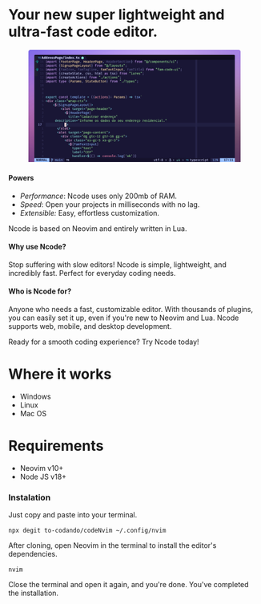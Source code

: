 # Your new super lightweight and ultra-fast code editor.

<figure><img src=".gitbook/assets/ncode-banner-2.png" alt="Ncode editor"><figcaption></figcaption></figure>

#### Powers

* _Performance_: Ncode uses only 200mb of RAM.
* _Speed_: Open your projects in milliseconds with no lag.
* _Extensible:_ Easy, effortless customization.

Ncode is based on Neovim and entirely written in Lua.

#### Why use Ncode?

Stop suffering with slow editors! Ncode is simple, lightweight, and incredibly fast. Perfect for everyday coding needs.

#### Who is Ncode for?

Anyone who needs a fast, customizable editor. With thousands of plugins, you can easily set it up, even if you're new to Neovim and Lua. Ncode supports web, mobile, and desktop development.

Ready for a smooth coding experience? Try Ncode today!

# Where it works

- Windows
- Linux
- Mac OS

# Requirements

- Neovim v10+
- Node JS v18+

### Instalation

Just copy and paste into your terminal.

```raw
npx degit to-codando/codeNvim ~/.config/nvim
```

After cloning, open Neovim in the terminal to install the editor's dependencies.

```raw
nvim 
```

Close the terminal and open it again, and you're done. You've completed the installation.

